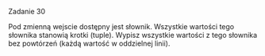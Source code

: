 Zadanie 30

Pod zmienną wejscie dostępny jest słownik. Wszystkie wartości tego słownika stanowią krotki (tuple). Wypisz wszystkie wartości z tego słownika bez powtórzeń (każdą wartość w oddzielnej linii).
